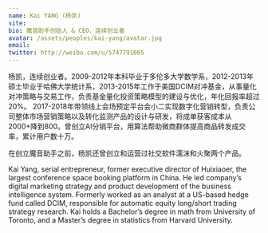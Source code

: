 ```yaml
---
name: Kai YANG (杨凯)
site: 
bio: 魔音助手创始人 & CEO，连续创业者
avatar: /assets/peoples/kai-yang/avatar.jpg
email: 
twitter: http://weibo.com/u/5747791065
---
```


杨凯，连续创业者。2009-2012年本科毕业于多伦多大学数学系，2012-2013年硕士毕业于哈佛大学统计系，2013-2015年工作于美国DCIM对冲基金，从事量化对冲策略与交易工作，负责基金量化投资策略模型的建设与优化，年化回报率超过20%。 2017-2018年带领线上会场预定平台会小二实现数字化营销转型，负责公司整体市场营销策略以及转化监测产品的设计与研发，将成单获客成本从2000+降到800。曾创立AI分销平台，用算法帮助微商群体提高商品转发成交率，累计用户数十万。

在创立魔音助手之前，杨凯还曾创立和运营过社交软件濡沫和火聚两个产品。

Kai Yang, serial entrepreneur, former executive director of Huixiaoer, the largest conference space booking platform in China. He led company’s digital marketing strategy and product development of the business intelligence system. Formerly worked as an analyst at a US-based hedge fund called DCIM, responsible for automatic equity long/short trading strategy research. Kai holds a Bachelor’s degree in math from University of Toronto, and a Master’s degree in statistics from Harvard University.

